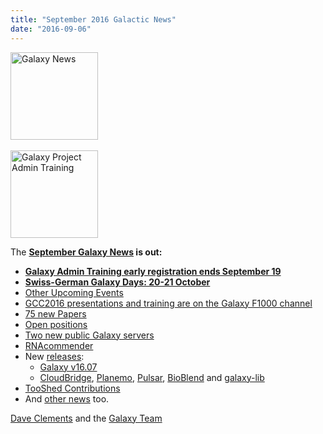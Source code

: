 ```yaml
---
title: "September 2016 Galactic News"
date: "2016-09-06"
---
```

<div class='right'>
<a href='/galaxy-updates/2016-09/'><img src="/images/galaxy-logos/GalaxyNews.png" alt="Galaxy News" width=140 /></a><br /><br />
<a href='/galaxy-updates/2016-09/#galaxy-admin-training-november-7-11-salt-lake-city-utah'><img src="/images/logos/AdminTraining2016-500.png" alt="Galaxy Project Admin Training" width="140" /></a>
</div>

The **[September Galaxy News](/galaxy-updates/2016-09/) is out:**

* **[Galaxy Admin Training early registration ends September 19](/galaxy-updates/2016-09/#galaxy-admin-training-november-7-11-salt-lake-city-utah)**
* **[Swiss-German Galaxy Days: 20-21 October](/galaxy-updates/2016-09/#swiss-german-galaxy-days)** 
* [Other Upcoming Events](/galaxy-updates/2016-09/#other-upcoming-events)
* [GCC2016 presentations and training are on the Galaxy F1000 channel](/galaxy-updates/2016-09/#gcc2016-talks-posters-and-training-slides-are-on-the-f1000research-galaxy-channel)
* [75 new Papers](/galaxy-updates/2016-09/#new-papers)
* [Open positions](/galaxy-updates/2016-09/#whos-hiring)
* [Two new public Galaxy servers](/galaxy-updates/2016-09/#public-galaxy-server-news)
* [RNAcommender](/galaxy-updates/2016-09/#galaxy-community-hubs)
* New [releases](/galaxy-updates/2016-09/#releases):
  * [Galaxy v16.07](/galaxy-updates/2016-09/#galaxy-v1607)
  * [CloudBridge](/galaxy-updates/2016-09/#cloudbridge-011), [Planemo](/galaxy-updates/2016-09/#planemo-0280---0291), [Pulsar](/galaxy-updates/2016-09/#pulsar-071---072), [BioBlend](/galaxy-updates/2016-09/#bioblend-080) and [galaxy-lib](/galaxy-updates/2016-09/#galaxy-lib-16710---16100)
* [TooShed Contributions](/galaxy-updates/2016-09/#toolshed-contributions)
* And [other news](/galaxy-updates/2016-09/#other-news) too.

[Dave Clements](/people/dave-clements/) and the [Galaxy Team](/galaxy-team/)
